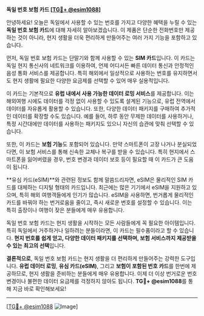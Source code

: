 **독일 번호 보험 카드 [[TG💪+ @esim1088](https://t.me/s/esim1088)]**

안녕하세요! 오늘은 독일에서 사용할 수 있는 번호를 가지고 다양한 혜택을 누릴 수 있는 **독일 번호 보험 카드**에 대해 자세히 알아보겠습니다. 이 제품은 단순한 전화번호만 제공하는 것이 아니라, 현지 생활을 더욱 편리하게 만들어주는 여러 가지 기능을 포함하고 있습니다.

먼저, 독일 번호 보험 카드는 단말기와 함께 사용할 수 있는 **SIM 카드**입니다. 이 카드는 독일 현지 통신사의 네트워크를 이용하여, 언제 어디서든 빠른 데이터 통신과 안정적인 음성 통화 서비스를 제공합니다. 특히 해외에서 일상적으로 사용하는 번호를 유지하면서도 현지 생활에 필요한 다양한 요금제를 선택할 수 있어 매우 실용적입니다. 

이 카드는 기본적으로 **유럽 내에서 사용 가능한 데이터 로밍 서비스**를 제공합니다. 이는 해외여행 시에도 데이터를 걱정 없이 사용할 수 있도록 설계된 기능으로, 유럽 전역에서 데이터를 자유롭게 활용할 수 있습니다. 또한, 다양한 데이터 패키지를 구매하여 추가적인 데이터를 확장할 수도 있습니다. 예를 들어, 하루 동안 무제한 데이터를 사용하거나, 특정 시간대에만 데이터를 사용하는 패키지도 있으니 자신의 습관에 맞춰 선택할 수 있습니다.

또한, 이 카드는 **보험 기능**도 포함되어 있습니다. 만약 스마트폰이 고장 나거나 분실되었다면, 이 보험 서비스를 통해 신속한 교체나 복구를 받을 수 있습니다. 특히 현지에서 스마트폰을 잃어버렸을 경우, 번호 변경과 데이터 보호 등이 필요할 때 이 카드가 큰 도움이 됩니다.

**유심 카드(eSIM)**와 관련된 정보도 함께 말씀드리자면, eSIM은 물리적인 SIM 카드를 대체하는 디지털 형태의 카드입니다. 최근에는 많은 기기에서 eSIM을 지원하고 있으며, 특히 해외 여행객들에게 인기가 많습니다. eSIM을 사용하면, 번거롭게 물리적인 카드를 바꿔야 하는 번거로움을 줄이고, 즉시 새로운 번호를 설정할 수 있습니다. 이는 특히 출장이나 여행이 잦은 분들에게 매우 유용합니다.

독일 번호 보험 카드는 현지 생활을 시작하는 모든 사람들에게 꼭 필요한 아이템입니다. 특히 독일에서 거주하거나 일하려는 분들이라면, 이 카드는 필수품이라고 할 수 있습니다. **현지 번호를 쉽게 얻고, 다양한 데이터 패키지를 선택하며, 보험 서비스까지 제공받을 수 있는 최고의 선택**입니다.

**결론적으로**, 독일 번호 보험 카드는 현지 생활을 더 편리하게 만들어주는 강력한 도구입니다. **유럽 데이터 로밍**, **유심 카드(eSIM)**, 그리고 **보험이 포함된 번호 카드**를 한번에 제공하므로, 현지 생활을 준비하는 분들에게 매우 유용합니다. 이제 더 이상 번거로운 번호 변경이나 불편한 데이터 요금제를 걱정하지 않아도 됩니다. **TG💪+ @esim1088**를 통해 지금 바로 확인해보세요!

---

[[TG💪+ @esim1088](https://t.me/s/esim1088) ![Image](https://i.postimg.cc/Y0z9fWf4/image.png)]